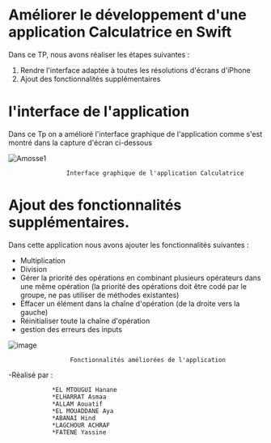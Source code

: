 # Améliorer le développement d'une application Calculatrice en Swift
Dans ce TP, nous avons réaliser les étapes suivantes :
1) Rendre l'interface adaptée à toutes les résolutions d'écrans d'iPhone
2) Ajout des fonctionnalités supplémentaires

# l'interface de l'application
Dans ce Tp on a amélioré l'interface graphique de l'application comme s'est montré dans la capture d'écran ci-dessous


![Amosse1](https://user-images.githubusercontent.com/47917618/213797082-c3d28ee0-1f92-4804-87b5-fbd570efd14b.PNG)
  
  
                    Interface graphique de l'application Calculatrice




# Ajout des fonctionnalités supplémentaires. 
Dans cette application nous avons ajouter les fonctionnalités suivantes : 
- Multiplication 
- Division  
- Gérer la priorité des opérations en combinant plusieurs opérateurs dans une même opération (la priorité des opérations doit être codé par le groupe, ne pas utiliser de méthodes existantes)
- Effacer un élément dans la chaîne d'opération (de la droite vers la gauche) 
- Réinitialiser toute la chaîne d'opération
- gestion des erreurs des inputs

![image](https://user-images.githubusercontent.com/47917618/213797660-d6203eeb-cfda-452d-b274-5ac9fac8ad39.png)


                     Fonctionnalités améliorées de l'application



-Réalisé par : 

                *EL MTOUGUI Hanane
                *ELHARRAT Asmaa
                *ALLAM Aouatif
                *EL MOUADDANE Aya
                *ABANAI Hind
                *LAGCHOUR ACHRAF
                *FATENE Yassine
